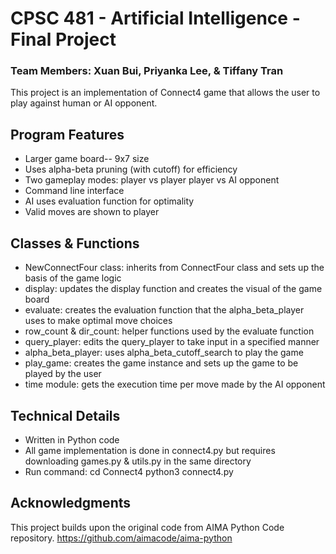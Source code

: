 # CPSC 481 - Artificial Intelligence - Final Project 
### Team Members: Xuan Bui, Priyanka Lee, & Tiffany Tran 

This project is an implementation of Connect4 game that allows the user to play against human or AI opponent. 

## Program Features 
- Larger game board-- 9x7 size
- Uses alpha-beta pruning (with cutoff) for efficiency
- Two gameplay modes: 
  player vs player
  player vs AI opponent
- Command line interface
- AI uses evaluation function for optimality
- Valid moves are shown to player 

## Classes & Functions
- NewConnectFour class: inherits from ConnectFour class and sets up the basis of the game logic
- display: updates the display function and creates the visual of the game board
- evaluate: creates the evaluation function that the alpha_beta_player uses to make optimal move choices
- row_count & dir_count: helper functions used by the evaluate function
- query_player: edits the query_player to take input in a specified manner 
- alpha_beta_player: uses alpha_beta_cutoff_search to play the game
- play_game: creates the game instance and sets up the game to be played by the user 
- time module: gets the execution time per move made by the AI opponent 

## Technical Details 
- Written in Python code 
- All game implementation is done in connect4.py but requires downloading games.py & utils.py in the same directory
- Run command: 
  cd Connect4
  python3 connect4.py 
  
 ## Acknowledgments
 This project builds upon the original code from AIMA Python Code repository. 
 https://github.com/aimacode/aima-python

